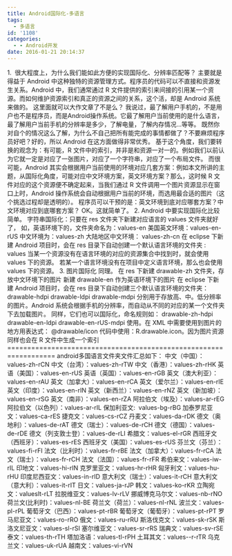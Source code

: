 ```yaml
---
title: Android国际化-多语言
tags:
  - 多语言
id: '1108'
categories:
  - - Android开发
date: 2016-01-21 20:14:37
---
```


1.  很大程度上，为什么我们能如此方便的实现国际化、分辨率匹配等？ 主要就是得益于 Android 中这种独特的资源管理方式。程序员的代码可以不直接和资源发生关系。Android 中，我们通常通过 R 文件提供的索引来间接的引用某一个资源。而如何维护资源索引和真正的资源之间的关系，这个活，却是 Android 系统来做的。 这里面就可以大作文章了不是么？ 我说过，最了解用户手机的，不是用户也不是程序员，而是Android操作系统。它最了解用户当前使用的是什么语言，最了解用户当前手机的分辨率是多少，了解电量，了解内存情况...等等。 既然你对自个的情况这么了解，为什么不自己把所有能完成的事情都做了？不要麻烦程序员好吧？好的，所以 Android 在这方面做得非常优秀。 基于这个角度，我们要转换的观念为：有可能，R 文件中的索引，并非是和资源一对一的。例如我们以前认为它就一定是对应了一张图片，对应了一个字符串，对应了一个布局文件。 而很可能，Android 其实会根据用户当前使用的环境对应几套方案：例如本文所讲的主题，从国际化角度，可能对应中文环境方案，英文环境方案？那么，这时候 R 文件对应的这个资源便不确定起来，当我们通过 R 文件调用一个图片资源显示在窗口上时，Android 操作系统会自动根据用户当前的环境，而选用最合适的图片（这个挑选过程却是透明的）。 程序员可以干预的是：英文环境到底对应哪套方案？中文环境对应到底哪套方案？ OK。这就简单了。 2. Android 中要实现国际化比较简单。 字符串国际化：只要在 res 文件夹下新建对应语言的 values 文件夹就好了， 如，英语环境下的，文件夹命名为：values-en 美国英文环境：values-en-rUS 中文环境为：values-zh 大陆地区中文环境： values-zh-cn 在 eclipse 下新建 Android 项目时，会在 res 目录下自动创建一个默认语言环境的文件夹 : values 当某一个资源没有在语言环境的对应的资源集合中找到时，就会使用 values 下的资源。 若某一个语言环境没有在项目中定义语言环境，那么也会使用 values 下的资源。 3. 图片国际化 同理。 在 res 下新建 drawable-zh 文件夹，存放中文环境下的图片 新建 drawable-en 作为英语环境下的图片 在 eclipse 下新建 Android 项目时，会在 res 目录下自动创建三个默认语言环境的文件夹： drawable-hdpi drawable-ldpi drawable-mdpi 分别用于存放高、中。低分辨率的图片。Android 系统会根据手机的分辨率，而自动从不同的对应的某一个文件夹下去加载图片。 同样，它们也可以国际化，命名规则如： drawable-zh-hdpi drawable-en-ldpi drawable-en-rUS-mdpi 使用。在 XML 中需要使用到图片的地方用表达式： @drawable/icon 代码中使用：R.drawable.icon。因为图片资源同样也会在 R 文件中生成一个索引 ================================================================== android多国语言文件夹文件汇总如下： 中文（中国）：values-zh-rCN 中文（台湾）：values-zh-rTW 中文（香港）：values-zh-rHK 英语（美国）：values-en-rUS 英语（英国）：values-en-rGB 英文（澳大利亚）：values-en-rAU 英文（加拿大）：values-en-rCA 英文（爱尔兰）：values-en-rIE 英文（印度）：values-en-rIN 英文（新西兰）：values-en-rNZ 英文（新加坡）：values-en-rSG 英文（南非）：values-en-rZA 阿拉伯文（埃及）：values-ar-rEG 阿拉伯文（以色列）：values-ar-rIL 保加利亚文:  values-bg-rBG 加泰罗尼亚文：values-ca-rES 捷克文：values-cs-rCZ 丹麦文：values-da-rDK 德文（奥地利）：values-de-rAT 德文（瑞士）：values-de-rCH 德文（德国）：values-de-rDE 德文（列支敦士登）：values-de-rLI 希腊文：values-el-rGR 西班牙文（西班牙）：values-es-rES 西班牙文（美国）：values-es-rUS 芬兰文（芬兰）：values-fi-rFI 法文（比利时）：values-fr-rBE 法文（加拿大）：values-fr-rCA 法文（瑞士）：values-fr-rCH 法文（法国）：values-fr-rFR 希伯来文：values-iw-rIL 印地文：values-hi-rIN 克罗里亚文：values-hr-rHR 匈牙利文：values-hu-rHU 印度尼西亚文：values-in-rID 意大利文（瑞士）：values-it-rCH 意大利文（意大利）：values-it-rIT 日文：values-ja-rJP 韩文：values-ko-rKR 立陶宛文：valueslt-rLT 拉脱维亚文：values-lv-rLV 挪威博克马尔文：values-nb-rNO 荷兰文(比利时)：values-nl-BE 荷兰文（荷兰）：values-nl-rNL 波兰文：values-pl-rPL 葡萄牙文（巴西）：values-pt-rBR 葡萄牙文（葡萄牙）：values-pt-rPT 罗马尼亚文：values-ro-rRO 俄文：values-ru-rRU 斯洛伐克文：values-sk-rSK 斯洛文尼亚文：values-sl-rSI 塞尔维亚文：values-sr-rRS 瑞典文：values-sv-rSE 泰文：values-th-rTH 塔加洛语：values-tl-rPH 土耳其文：values--r-rTR 乌克兰文：values-uk-rUA 越南文：values-vi-rVN